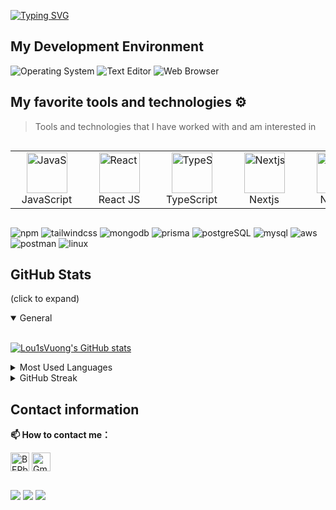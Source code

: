 <p>
  <!--   <img src="https://user-images.githubusercontent.com/74038190/216649417-9acc58df-9186-4132-ad43-819a57babb67.gif" width="100"> -->
  <a href="https://git.io/typing-svg"><img src="https://readme-typing-svg.demolab.com?font=Fira+Code&weight=500&pause=1000&color=8634F7&random=false&width=435&lines=Hi+there+%F0%9F%91%8B%2C+I'm+Lou1s" alt="Typing SVG" /></a>
</p>

## My Development Environment

![Operating System](https://img.shields.io/static/v1?label=OS&message=Ubuntu%20Linux&color=8A2BE2&?style=flat&logo=ubuntu)
![Text Editor](https://img.shields.io/static/v1?label=Text%20Editor&message=VSCode&color=8A2BE2&?style=flat&logo=visualstudiocode)
![Web Browser](https://img.shields.io/static/v1?label=Browser&message=Chrome&color=8A2BE2&?style=flat&logo=googlechrome&logoColor=FFFFFF)

## My favorite tools and technologies ⚙️

> Tools and technologies that I have worked with and am interested in


<div style="overflow-x: auto;">
  <table style="width: 100%; table-layout: fixed;">
    <tr>
      <td class="cell" align="center" style="width: 16.666%; min-width: 100px; max-width: 150px; white-space: nowrap;">
        <img src="https://techstack-generator.vercel.app/js-icon.svg" alt="JavaScript" width="65px" height="65px" /><br>JavaScript
      </td>
      <td class="cell" align="center" style="width: 16.666%; min-width: 100px; max-width: 150px; white-space: nowrap;">
        <img src="https://techstack-generator.vercel.app/react-icon.svg" alt="React JS" width="65px" height="65px" /><br>React JS
      </td>
      <td class="cell" align="center" style="width: 16.666%; min-width: 100px; max-width: 150px; white-space: nowrap;">
        <img src="https://techstack-generator.vercel.app/ts-icon.svg" alt="TypeScript" width="65px" height="65px" /><br>TypeScript
      </td>
      <td class="cell" align="center" style="width: 16.666%; min-width: 100px; max-width: 150px; white-space: nowrap;">
        <img src="https://skillicons.dev/icons?i=nextjs" alt="Nextjs" width="65px" height="65px" /><br>Nextjs
      </td>
      <td class="cell" align="center" style="width: 16.666%; min-width: 100px; max-width: 150px; white-space: nowrap;">
        <img src="https://skillicons.dev/icons?i=nodejs" alt="nodejs" width="65px" height="65px" /><br>Nodejs
      </td>
      <td class="cell" align="center" style="width: 16.666%; min-width: 100px; max-width: 150px; white-space: nowrap;">
        <img src="https://skillicons.dev/icons?i=express" alt="express" width="65px" height="65px" /><br>Express
      </td>
      <td class="cell" align="center" style="width: 16.666%; min-width: 100px; max-width: 150px; white-space: nowrap;">
        <img src="https://docs.soliditylang.org/en/latest/_images/solidity_logo.svg" alt="Solidity" width="65px" height="65px" /><br>Solidity
      </td>
      <td class="cell" align="center" style="width: 16.666%; min-width: 100px; max-width: 150px; white-space: nowrap;">
        <img src="https://techstack-generator.vercel.app/docker-icon.svg" alt="Docker" width="65px" height="65px" /><br>Docker
      </td>
    </tr>
  </table>
</div>

![npm](https://img.shields.io/badge/-npm-000?&style=for-the-badge&logo=npm)
![tailwindcss](https://img.shields.io/badge/-tailwindcss-000?&style=for-the-badge&logo=tailwindcss)
![mongodb](https://img.shields.io/badge/-mongodb-000?&style=for-the-badge&logo=mongodb)
![prisma](https://img.shields.io/badge/-prisma-000?&style=for-the-badge&logo=prisma)
![postgreSQL](https://img.shields.io/badge/-PostgreSQL-000?&style=for-the-badge&logo=PostgreSQL)
![mysql](https://img.shields.io/badge/-mysql-000?&style=for-the-badge&logo=mysql)
![aws](https://img.shields.io/badge/-aws-000?&style=for-the-badge&logo=AmazonWebServices)
![postman](https://img.shields.io/badge/-postman-000?&style=for-the-badge&logo=postman)
![linux](https://img.shields.io/badge/-linux-000?&style=for-the-badge&logo=linux)

## GitHub Stats
(click to expand)

<details open> 
<summary>
   General
 </summary>
<br>
  
[![Lou1sVuong's GitHub stats](https://github-readme-stats.vercel.app/api?username=Lou1sVuong&hide=contribs,prs&show=prs_merged&show_icons=true&theme=midnight-purple\&rank_icon=github)](https://github.com/anuraghazra/github-readme-stats)

</details>

<details>
<summary>
   Most Used Languages
 </summary>
<br>
  
![Top Langs](https://github-readme-stats.vercel.app/api/top-langs/?username=Lou1sVuong&hide_progress=true&show_icons=true&locale=en&theme=onedark)

</details>

<details>
<summary>
GitHub Streak 
</summary>
<br>
  
[![GitHub Streak](https://streak-stats.demolab.com/?user=Lou1sVuong&fire=8634F7&stroke=8634F7&ring=8634F7&currStreakLabel=8634F7)](https://git.io/streak-stats)

</details>

## Contact information
**📫 How to contact me：**
<p align="left">
<a href="https://x.com/Lou1sVuong" target="blank"><img align="center" src="https://raw.githubusercontent.com/BEPb/BEPb/master/assets/twitter.svg" alt="BEPb" height="30" width="30" /></a>
<a href="lou1svuong.dev@gmail.com" target="blank"><img align="center" src="https://raw.githubusercontent.com/BEPb/BEPb/master/assets/gmail.svg" alt="Gmail" height="30" width="30" /></a>


##
![](https://komarev.com/ghpvc/?username=Lou1sVuong&color=blueviolet)
![](https://img.shields.io/github/forks/Lou1sVuong/Lou1sVuong.svg?color=blueviolet&logo=github)
![](https://img.shields.io/github/stars/Lou1sVuong/Lou1sVuong.svg?logo=github)
